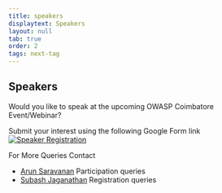 ```yaml
---
title: speakers
displaytext: Speakers
layout: null
tab: true
order: 2
tags: next-tag
---
```


## Speakers

Would you like to speak at the upcoming OWASP Coimbatore Event/Webinar? 

Submit your interest using the following Google Form link [![Speaker Registration](https://img.shields.io/badge/Google%20Form-Speaker%20Registration-red)](https://forms.gle/AwbgTT8XnSVzLMY37)

For More Queries Contact

- [Arun Saravanan](mailto:arun.saravanan@owasp.org) Participation queries
- [Subash Jaganathan](mailto:owaspcoimbatore@gmail.com) Registration queries
